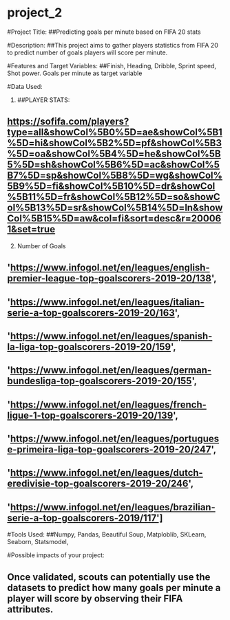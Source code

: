 # project_2

#Project Title:
##Predicting goals per minute based on FIFA 20 stats

#Description:
##This project aims to gather players statistics from FIFA 20 to predict number of goals players will score per minute.

#Features and Target Variables:
##Finish, Heading, Dribble, Sprint speed, Shot power. Goals per minute as target variable

#Data Used:
  1. ##PLAYER STATS:
## https://sofifa.com/players?type=all&showCol%5B0%5D=ae&showCol%5B1%5D=hi&showCol%5B2%5D=pf&showCol%5B3%5D=oa&showCol%5B4%5D=he&showCol%5B5%5D=sh&showCol%5B6%5D=ac&showCol%5B7%5D=sp&showCol%5B8%5D=wg&showCol%5B9%5D=fi&showCol%5B10%5D=dr&showCol%5B11%5D=fr&showCol%5B12%5D=so&showCol%5B13%5D=sr&showCol%5B14%5D=ln&showCol%5B15%5D=aw&col=fi&sort=desc&r=200061&set=true
  2. Number of Goals
##  'https://www.infogol.net/en/leagues/english-premier-league-top-goalscorers-2019-20/138', 
##  'https://www.infogol.net/en/leagues/italian-serie-a-top-goalscorers-2019-20/163',
##  'https://www.infogol.net/en/leagues/spanish-la-liga-top-goalscorers-2019-20/159',
##  'https://www.infogol.net/en/leagues/german-bundesliga-top-goalscorers-2019-20/155',
##  'https://www.infogol.net/en/leagues/french-ligue-1-top-goalscorers-2019-20/139',
##  'https://www.infogol.net/en/leagues/portuguese-primeira-liga-top-goalscorers-2019-20/247',
##  'https://www.infogol.net/en/leagues/dutch-eredivisie-top-goalscorers-2019-20/246',
##  'https://www.infogol.net/en/leagues/brazilian-serie-a-top-goalscorers-2019/117']

#Tools Used:
##Numpy, Pandas, Beautiful Soup, Matploblib, SKLearn, Seaborn, Statsmodel, 

#Possible impacts of your project:
## Once validated, scouts can potentially use the datasets to predict how many goals per minute a player will score by observing their FIFA attributes.
